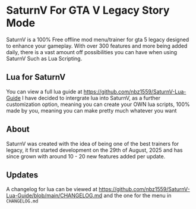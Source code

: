 # SaturnV For GTA V Legacy Story Mode

SaturnV is a 100% Free offline mod menu/trainer for gta 5 legacy designed to enhance your gameplay. With over 300 features and more being added daily, there is a vast amount off possibilities you can have when using SaturnV Such as Lua Scripting.

## Lua for SaturnV
You can view a full lua guide at https://github.com/nbz1559/SaturnV-Lua-Guide
I have decided to intergrate lua into SaturnV, as a further customization option, meaning you can create your OWN lua scripts, 100% made by you, meaning you can make pretty much whatever you want

## About
SaturnV was created with the idea of being one of the best trainers for legacy, it first started development on the 29th of August, 2025 and has since grown with around 10 - 20 new features added per update.

## Updates
A changelog for lua can be viewed at https://github.com/nbz1559/SaturnV-Lua-Guide/blob/main/CHANGELOG.md and the one for the menu in ```CHANGELOG.md```

